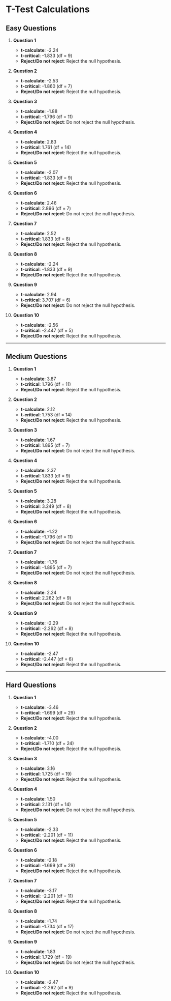 # T-Test Calculations

## Easy Questions

1. **Question 1**  
   - **t-calculate**: -2.24  
   - **t-critical**: -1.833 (df = 9)  
   - **Reject/Do not reject**: Reject the null hypothesis.

2. **Question 2**  
   - **t-calculate**: -2.53  
   - **t-critical**: -1.860 (df = 7)  
   - **Reject/Do not reject**: Reject the null hypothesis.

3. **Question 3**  
   - **t-calculate**: -1.88  
   - **t-critical**: -1.796 (df = 11)  
   - **Reject/Do not reject**: Do not reject the null hypothesis.

4. **Question 4**  
   - **t-calculate**: 2.83  
   - **t-critical**: 1.761 (df = 14)  
   - **Reject/Do not reject**: Reject the null hypothesis.

5. **Question 5**  
   - **t-calculate**: -2.07  
   - **t-critical**: -1.833 (df = 9)  
   - **Reject/Do not reject**: Reject the null hypothesis.

6. **Question 6**  
   - **t-calculate**: 2.46  
   - **t-critical**: 2.896 (df = 7)  
   - **Reject/Do not reject**: Do not reject the null hypothesis.

7. **Question 7**  
   - **t-calculate**: 2.52  
   - **t-critical**: 1.833 (df = 8)  
   - **Reject/Do not reject**: Reject the null hypothesis.

8. **Question 8**  
   - **t-calculate**: -2.24  
   - **t-critical**: -1.833 (df = 9)  
   - **Reject/Do not reject**: Reject the null hypothesis.

9. **Question 9**  
   - **t-calculate**: 2.94  
   - **t-critical**: 3.707 (df = 6)  
   - **Reject/Do not reject**: Do not reject the null hypothesis.

10. **Question 10**  
    - **t-calculate**: -2.56  
    - **t-critical**: -2.447 (df = 5)  
    - **Reject/Do not reject**: Reject the null hypothesis.

---

## Medium Questions

1. **Question 1**  
   - **t-calculate**: 3.87  
   - **t-critical**: 1.796 (df = 11)  
   - **Reject/Do not reject**: Reject the null hypothesis.

2. **Question 2**  
   - **t-calculate**: 2.12  
   - **t-critical**: 1.753 (df = 14)  
   - **Reject/Do not reject**: Reject the null hypothesis.

3. **Question 3**  
   - **t-calculate**: 1.67  
   - **t-critical**: 1.895 (df = 7)  
   - **Reject/Do not reject**: Do not reject the null hypothesis.

4. **Question 4**  
   - **t-calculate**: 2.37  
   - **t-critical**: 1.833 (df = 9)  
   - **Reject/Do not reject**: Reject the null hypothesis.

5. **Question 5**  
   - **t-calculate**: 3.28  
   - **t-critical**: 3.249 (df = 8)  
   - **Reject/Do not reject**: Reject the null hypothesis.

6. **Question 6**  
   - **t-calculate**: -1.22  
   - **t-critical**: -1.796 (df = 11)  
   - **Reject/Do not reject**: Do not reject the null hypothesis.

7. **Question 7**  
   - **t-calculate**: -1.76  
   - **t-critical**: -1.895 (df = 7)  
   - **Reject/Do not reject**: Do not reject the null hypothesis.

8. **Question 8**  
   - **t-calculate**: 2.24  
   - **t-critical**: 2.262 (df = 9)  
   - **Reject/Do not reject**: Do not reject the null hypothesis.

9. **Question 9**  
   - **t-calculate**: -2.29  
   - **t-critical**: -2.262 (df = 8)  
   - **Reject/Do not reject**: Reject the null hypothesis.

10. **Question 10**  
    - **t-calculate**: -2.47  
    - **t-critical**: -2.447 (df = 6)  
    - **Reject/Do not reject**: Reject the null hypothesis.

---

## Hard Questions

1. **Question 1**  
   - **t-calculate**: -3.46  
   - **t-critical**: -1.699 (df = 29)  
   - **Reject/Do not reject**: Reject the null hypothesis.

2. **Question 2**  
   - **t-calculate**: -4.00  
   - **t-critical**: -1.710 (df = 24)  
   - **Reject/Do not reject**: Reject the null hypothesis.

3. **Question 3**  
   - **t-calculate**: 3.16  
   - **t-critical**: 1.725 (df = 19)  
   - **Reject/Do not reject**: Reject the null hypothesis.

4. **Question 4**  
   - **t-calculate**: 1.50  
   - **t-critical**: 2.131 (df = 14)  
   - **Reject/Do not reject**: Do not reject the null hypothesis.

5. **Question 5**  
   - **t-calculate**: -2.33  
   - **t-critical**: -2.201 (df = 11)  
   - **Reject/Do not reject**: Reject the null hypothesis.

6. **Question 6**  
   - **t-calculate**: -2.18  
   - **t-critical**: -1.699 (df = 29)  
   - **Reject/Do not reject**: Reject the null hypothesis.

7. **Question 7**  
   - **t-calculate**: -3.17  
   - **t-critical**: -2.201 (df = 11)  
   - **Reject/Do not reject**: Reject the null hypothesis.

8. **Question 8**  
   - **t-calculate**: -1.74  
   - **t-critical**: -1.734 (df = 17)  
   - **Reject/Do not reject**: Do not reject the null hypothesis.

9. **Question 9**  
   - **t-calculate**: 1.83  
   - **t-critical**: 1.729 (df = 19)  
   - **Reject/Do not reject**: Do not reject the null hypothesis.

10. **Question 10**  
    - **t-calculate**: -2.47  
    - **t-critical**: -2.262 (df = 9)  
    - **Reject/Do not reject**: Reject the null hypothesis.
